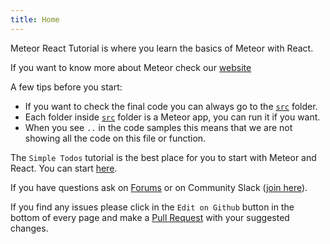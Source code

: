 ```yaml
---
title: Home
---
```


Meteor React Tutorial is where you learn the basics of Meteor with React.

If you want to know more about Meteor check our [website](https://www.meteor.com)

A few tips before you start:
- If you want to check the final code you can always go to the [`src`](https://github.com/meteor/react-tutorial/tree/master/src) folder.
- Each folder inside [`src`](https://github.com/meteor/react-tutorial/tree/master/src) folder is a Meteor app, you can run it if you want.
- When you see `..` in the code samples this means that we are not showing all the code on this file or function. 


The `Simple Todos` tutorial is the best place for you to start with Meteor and React. You can start [here](/simple-todos/introduction.html).

If you have questions ask on [Forums](https://forums.meteor.com) or on Community Slack ([join here](https://join.slack.com/t/meteor-community/shared_invite/enQtODA0NTU2Nzk5MTA3LWY5NGMxMWRjZDgzYWMyMTEyYTQ3MTcwZmU2YjM5MTY3MjJkZjQ0NWRjOGZlYmIxZjFlYTA5Mjg4OTk3ODRiOTc)).

If you find any issues please click in the `Edit on Github` button in the bottom of every page and make a [Pull Request](https://github.com/meteor/react-tutorial/pulls) with your suggested changes. 

